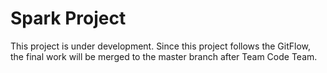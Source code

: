 # Spark Project

This project is under development. Since this project follows the GitFlow, the final work will be merged to the master branch after Team Code Team.